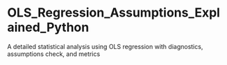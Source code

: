 # OLS_Regression_Assumptions_Explained_Python
A detailed statistical analysis using OLS regression with diagnostics, assumptions check, and metrics
